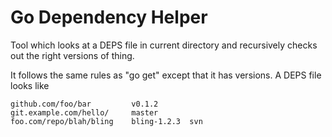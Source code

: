 # Go Dependency Helper

Tool which looks at a DEPS file in current directory and recursively
checks out the right versions of thing. 

It follows the same rules as "go get" except that it has versions. A
DEPS file looks like

```
github.com/foo/bar         v0.1.2
git.example.com/hello/     master      
foo.com/repo/blah/bling    bling-1.2.3  svn
```


